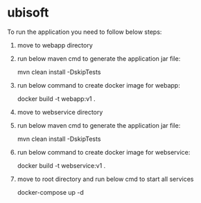 # ubisoft

To run the application you need to follow below steps:

1. move to webapp directory

2. run below maven cmd to generate the application jar file:

	mvn clean install -DskipTests
	
3. run below command to create docker image for webapp:

	docker build  -t webapp:v1 .
	
4. move to webservice directory

5. run below maven cmd to generate the application jar file:

	mvn clean install -DskipTests
	
6. run below command to create docker image for webservice:

	docker build  -t webservice:v1 .
	
7. move to root directory and run below cmd to start all services 

	docker-compose up -d
